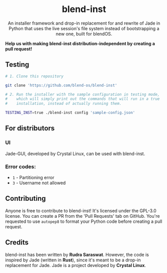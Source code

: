 <div align="center">
    <h1>blend-inst</h1>
</div>

<div align="center">
    <p>An installer framework and drop-in replacement for and rewrite of Jade in Python that uses the live session's file system instead of bootstrapping a new one, built for blendOS.</p>
</div>

**Help us with making blend-inst distribution-independent by creating a pull request!**

## Testing

```sh
# 1. Clone this repository

git clone 'https://github.com/blend-os/blend-inst'

# 2. Run the installer with the sample configuration in testing mode,
#    which will simply print out the commands that will run in a true
#    installation, instead of actually running them.

TESTING_INST=true ./blend-inst config 'sample-config.json'
```

## For distributors

### UI

Jade-GUI, developed by Crystal Linux, can be used with blend-inst.

### Error codes:

* `1` - Partitioning error
* `3` - Username not allowed

## Contributing

Anyone is free to contribute to blend-inst! It's licensed under the GPL-3.0 license. You can create a PR from the 'Pull Requests' tab on GitHub. You're requested to use `autopep8` to format your Python code before creating a pull request.

## Credits

blend-inst has been written by **Rudra Saraswat**. However, the code is inspired by Jade (written in **Rust**), since it's meant to be a drop-in replacement for Jade. Jade is a project developed by **Crystal Linux**.
